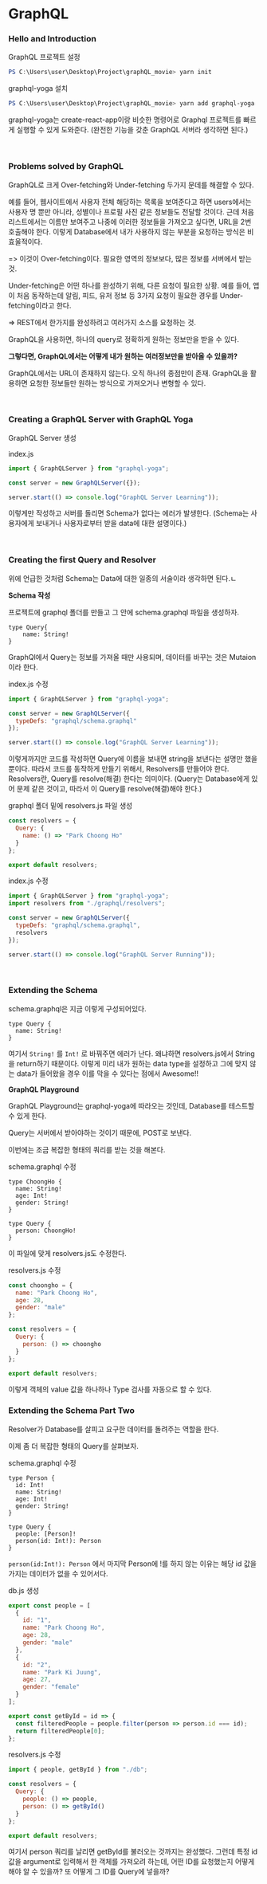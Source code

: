 # GraphQL

### Hello and Introduction

GraphQL 프로젝트 설정

```powershell
PS C:\Users\user\Desktop\Project\graphQL_movie> yarn init
```

graphql-yoga 설치

```powershell
PS C:\Users\user\Desktop\Project\graphQL_movie> yarn add graphql-yoga
```

graphql-yoga는 create-react-app이랑 비슷한 명령어로 Graphql 프로젝트를 빠르게 실행할 수 있게 도와준다. (완전한 기능을 갖춘 GraphQL 서버라 생각하면 된다.)

<br>

### Problems solved by GraphQL

GraphQL로 크게 Over-fetching와 Under-fetching 두가지 문데를 해결할 수 있다. 

예를 들어, 웹사이트에서 사용자 전체 해당하는 목록을 보여준다고 하면 users에서는 사용자 명 뿐만 아니라, 성별이나 프로필 사진 같은 정보들도 전달할 것이다. 근데 처음 리스트에서는 이름만 보여주고 나중에 이러한 정보들을 가져오고 싶다면, URL을 2번 호출해야 한다. 이렇게 Database에서 내가 사용하지 않는 부분을 요청하는 방식은 비효울적이다. 

=> 이것이 Over-fetching이다. 필요한 영역의 정보보다, 많은 정보를 서버에서 받는 것.

Under-fetching은 어떤 하나를 완성하기 위해, 다른 요청이 필요한 상황. 예를 들어, 앱이 처음 동작하는데 알림, 피드, 유저 정보 등 3가지 요청이 필요한 경우를 Under-fetching이라고 한다. 

=> REST에서 한가지를 완성하려고 여러가지 소스를 요청하는 것.

GraphQL을 사용하면, 하나의 query로 정확하게 원하는 정보만을 받을 수 있다.

**그렇다면, GraphQL에서는 어떻게 내가 원하는 여러정보만을 받아올 수 있을까?**

GraphQL에서는 URL이 존재하지 않는다. 오직 하나의 종점만이 존재. GraphQL을 활용하면 요청한 정보들만 원하는 방식으로 가져오거나 변형할 수 있다.

<br>

### Creating a GraphQL Server with GraphQL Yoga

GraphQL Server 생성

index.js

```javascript
import { GraphQLServer } from "graphql-yoga";

const server = new GraphQLServer({});

server.start(() => console.log("GraphQL Server Learning"));
```

이렇게만 작성하고 서버를 돌리면 Schema가 없다는 에러가 발생한다. (Schema는 사용자에게 보내거나 사용자로부터 받을 data에 대한 설명이다.)

<br>

### Creating the first Query and Resolver

위에 언급한 것처럼 Schema는 Data에 대한 일종의 서술이라 생각하면 된다.ㄴ

**Schema 작성**

프로젝트에 graphql 폴더를 만들고 그 안에 schema.graphql 파일을 생성하자.

```
type Query{
    name: String!
}
```

GraphQl에서 Query는 정보를 가져올 때만 사용되며, 데이터를 바꾸는 것은 Mutaion이라 한다.

index.js 수정

```javascript
import { GraphQLServer } from "graphql-yoga";

const server = new GraphQLServer({
  typeDefs: "graphql/schema.graphql"
});

server.start(() => console.log("GraphQL Server Learning"));
```

이렇게까지만 코드를 작성하면 Query에 이름을 보내면 string을 보낸다는 설명만 했을 뿐이다. 따라서 코드를 동작하게 만들기 위해서, Resolvers를 만들어야 한다. Resolvers란, Query를 resolve(해결) 한다는 의미이다. (Query는 Database에게 있어 문제 같은 것이고, 따라서 이 Query를 resolve(해결)해야 한다.)

graphql 폴더 밑에 resolvers.js 파일 생성

```javascript
const resolvers = {
  Query: {
    name: () => "Park Choong Ho"
  }
};

export default resolvers;
```

index.js 수정

```javascript
import { GraphQLServer } from "graphql-yoga";
import resolvers from "./graphql/resolvers";

const server = new GraphQLServer({
  typeDefs: "graphql/schema.graphql",
  resolvers
});

server.start(() => console.log("GraphQL Server Running"));
```

<br>

### Extending the Schema

schema.graphql은 지금 이렇게 구성되어있다.

```
type Query {
  name: String!
}
```

여기서 `String!` 를 `Int!` 로 바꿔주면 에러가 난다. 왜냐하면 resolvers.js에서 String을 return하기 때문이다. 이렇게 미리 내가 원하는 data type을 설정하고 그에 맞지 않는 data가 들어왔을 경우 이를 막을 수 있다는 점에서 Awesome!!

**GraphQL Playground**

GraphQL Playground는 graphql-yoga에 따라오는 것인데, Database를 테스트할 수 있게 한다.

Query는 서버에서 받아야하는 것이기 때문에, POST로 보낸다.

이번에는 조금 복잡한 형태의 쿼리를 받는 것을 해본다.

schema.graphql 수정

```
type ChoongHo {
  name: String!
  age: Int!
  gender: String!
}

type Query {
  person: ChoongHo!
}
```

이 파일에 맞게 resolvers.js도 수정한다.

resolvers.js 수정

```javascript
const choongho = {
  name: "Park Choong Ho",
  age: 28,
  gender: "male"
};

const resolvers = {
  Query: {
    person: () => choongho
  }
};

export default resolvers;
```

이렇게 객체의 value 값을 하나하나 Type 검사를 자동으로 할 수 있다.
<br>

### Extending the Schema Part Two

Resolver가 Database를 살피고 요구한 데이터를 돌려주는 역할을 한다.

이제 좀 더 복잡한 형태의 Query를 살펴보자.

schema.graphql 수정

```
type Person {
  id: Int!
  name: String!
  age: Int!
  gender: String!
}

type Query {
  people: [Person]!
  person(id: Int!): Person
}
```

`person(id:Int!): Person` 에서 마지막 Person에 !를 하지 않는 이유는 해당 id 값을 가지는 데이터가 없을 수 있어서다.

db.js 생성

```javascript
export const people = [
  {
    id: "1",
    name: "Park Choong Ho",
    age: 28,
    gender: "male"
  },
  {
    id: "2",
    name: "Park Ki Juung",
    age: 27,
    gender: "female"
  }
];

export const getById = id => {
  const filteredPeople = people.filter(person => person.id === id);
  return filteredPeople[0];
};
```

resolvers.js 수정

```javascript
import { people, getById } from "./db";

const resolvers = {
  Query: {
    people: () => people,
    person: () => getById()
  }
};

export default resolvers;
```

여기서 person 쿼리를 날리면 getById를 불러오는 것까지는 완성했다. 그런데 특정 id값을 argument로 입력해서 한 객체를 가져오려 하는데, 어떤 ID를 요청했는지 어떻게 해야 알 수 있을까? 또 어떻게 그 ID를 Query에 넣을까?

<br>